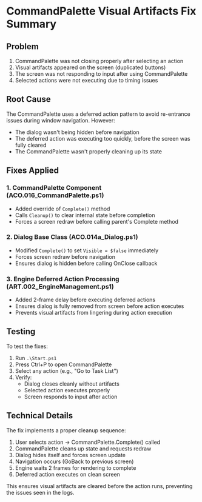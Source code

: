 # CommandPalette Visual Artifacts Fix Summary

## Problem
1. CommandPalette was not closing properly after selecting an action
2. Visual artifacts appeared on the screen (duplicated buttons)
3. The screen was not responding to input after using CommandPalette
4. Selected actions were not executing due to timing issues

## Root Cause
The CommandPalette uses a deferred action pattern to avoid re-entrance issues during window navigation. However:
- The dialog wasn't being hidden before navigation
- The deferred action was executing too quickly, before the screen was fully cleared
- The CommandPalette wasn't properly cleaning up its state

## Fixes Applied

### 1. CommandPalette Component (ACO.016_CommandPalette.ps1)
- Added override of `Complete()` method
- Calls `Cleanup()` to clear internal state before completion
- Forces a screen redraw before calling parent's Complete method

### 2. Dialog Base Class (ACO.014a_Dialog.ps1)
- Modified `Complete()` to set `Visible = $false` immediately
- Forces screen redraw before navigation
- Ensures dialog is hidden before calling OnClose callback

### 3. Engine Deferred Action Processing (ART.002_EngineManagement.ps1)
- Added 2-frame delay before executing deferred actions
- Ensures dialog is fully removed from screen before action executes
- Prevents visual artifacts from lingering during action execution

## Testing
To test the fixes:
1. Run `.\Start.ps1`
2. Press Ctrl+P to open CommandPalette
3. Select any action (e.g., "Go to Task List")
4. Verify:
   - Dialog closes cleanly without artifacts
   - Selected action executes properly
   - Screen responds to input after action

## Technical Details
The fix implements a proper cleanup sequence:
1. User selects action → CommandPalette.Complete() called
2. CommandPalette cleans up state and requests redraw
3. Dialog hides itself and forces screen update
4. Navigation occurs (GoBack to previous screen)
5. Engine waits 2 frames for rendering to complete
6. Deferred action executes on clean screen

This ensures visual artifacts are cleared before the action runs, preventing the issues seen in the logs.

